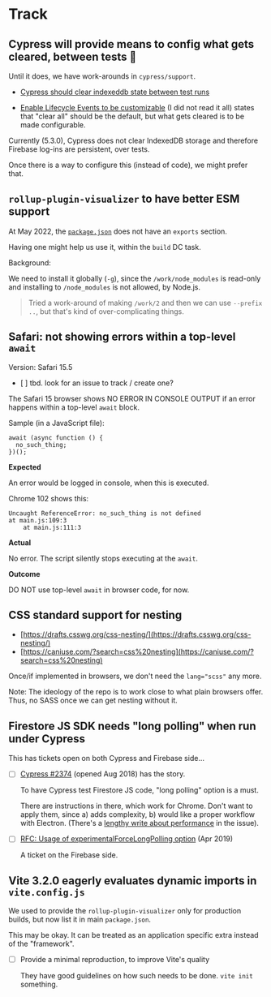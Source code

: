 # Track


## Cypress will provide means to config what gets cleared, between tests 🐌

Until it does, we have work-arounds in `cypress/support`.

- [Cypress should clear indexeddb state between test runs](https://github.com/cypress-io/cypress/issues/1208)

- [Enable Lifecycle Events to be customizable](https://github.com/cypress-io/cypress/issues/686) (I did not read it all) states that "clear all" should be the default, but what gets cleared is to be made configurable.

Currently (5.3.0), Cypress does not clear IndexedDB storage and therefore Firebase log-ins are persistent, over tests.

Once there is a way to configure this (instead of code), we might prefer that.


<!-- no longer needed? (config gets built in as .js)
## `import` of JSON in browser

- Track [proposal-json-modules](https://github.com/tc39/proposal-json-modules) (tc39 proposal)
   - [ ] reaching stage 4 (stage 3 in May 2022)
   - [ ] being implemented in browsers

Might take a while. 

Once available on modern browsers, consider moving the Firebase config reading (in prod) to use this???

- [How to import a JSON file ...?](https://stackoverflow.com/a/68593192/14455) (SO)
-->

## `rollup-plugin-visualizer` to have better ESM support

At May 2022, the [`package.json`](https://github.com/btd/rollup-plugin-visualizer/blob/master/package.json) does not have an `exports` section.

Having one might help us use it, within the `build` DC task.

Background:

We need to install it globally (`-g`), since the `/work/node_modules` is read-only and installing to `/node_modules` is not allowed, by Node.js.

>Tried a work-around of making `/work/2` and then we can use `--prefix ..`, but that's kind of over-complicating things.


## Safari: not showing errors within a top-level `await`

Version: Safari 15.5

- [ ] tbd. look for an issue to track / create one?

The Safari 15 browser shows NO ERROR IN CONSOLE OUTPUT if an error happens within a top-level `await` block.

Sample (in a JavaScript file):

```
await (async function () {
  no_such_thing;
})();
```

**Expected**

An error would be logged in console, when this is executed.

Chrome 102 shows this:

```
Uncaught ReferenceError: no_such_thing is not defined
at main.js:109:3
    at main.js:111:3
```    

**Actual**

No error. The script silently stops executing at the `await`.

**Outcome**

DO NOT use top-level `await` in browser code, for now. 


## CSS standard support for nesting

- [https://drafts.csswg.org/css-nesting/](https://drafts.csswg.org/css-nesting/)
- [https://caniuse.com/?search=css%20nesting](https://caniuse.com/?search=css%20nesting)

Once/if implemented in browsers, we don't need the `lang="scss"` any more.

Note: The ideology of the repo is to work close to what plain browsers offer. Thus, no SASS once we can get nesting without it.


## Firestore JS SDK needs "long polling" when run under Cypress

This has tickets open on both Cypress and Firebase side...

- [ ] [Cypress #2374](https://github.com/cypress-io/cypress/issues/2374) (opened Aug 2018) has the story.

	To have Cypress test Firestore JS code, "long polling" option is a must.

	There are instructions in there, which work for Chrome. Don't want to apply them, since a) adds complexity, b) would like a proper workflow with Electron. (There's a [lengthy write about performance](https://github.com/cypress-io/cypress/issues/2374#issuecomment-1095479320) in the issue).

- [ ] [RFC: Usage of experimentalForceLongPolling option](https://github.com/firebase/firebase-js-sdk/issues/1674) (Apr 2019)

   A ticket on the Firebase side.
   
## Vite 3.2.0 eagerly evaluates dynamic imports in `vite.config.js`

We used to provide the `rollup-plugin-visualizer` only for production builds, but now list it in main `package.json`.

This may be okay. It can be treated as an application specific extra instead of the "framework".

- [ ] Provide a minimal reproduction, to improve Vite's quality

   They have good guidelines on how such needs to be done. `vite init` something.
   
   
